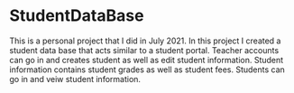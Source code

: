 # StudentDataBase
This is a personal project that I did in July 2021. 
In this project I created a student data base that acts similar to a student portal.
Teacher accounts can go in and creates student as well as edit student information.
Student information contains student grades as well as student fees.
Students can go in and veiw student information.
